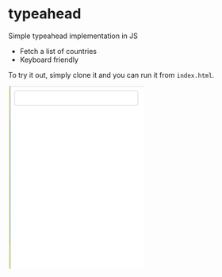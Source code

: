 # typeahead
Simple typeahead implementation in JS
* Fetch a list of countries
* Keyboard friendly

To try it out, simply clone it and you can run it from `index.html`.

![demo](https://github.com/bobbajs/typeahead/blob/main/demo.gif)
